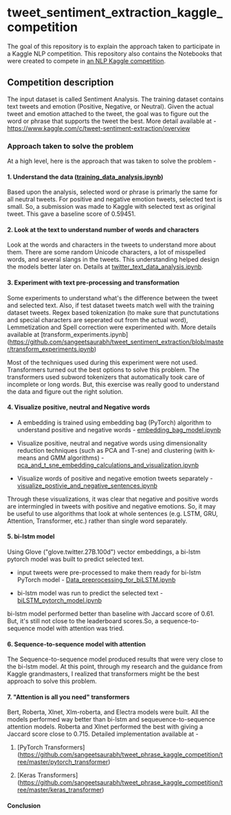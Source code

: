 # tweet_sentiment_extraction_kaggle_competition

The goal of this repository is to explain the approach taken to participate in a Kaggle NLP competition. This repository also contains the Notebooks that were created to compete in [an NLP Kaggle competition](https://www.kaggle.com/c/tweet-sentiment-extraction/overview).

## Competition description

The input dataset is called Sentiment Analysis. The training dataset contains text tweets and emotion (Positive, Negative, or Neutral).  Given the actual tweet and emotion attached to the tweet, the goal was to figure out the word or phrase that supports the tweet the best. More detail available at - https://www.kaggle.com/c/tweet-sentiment-extraction/overview

### Approach taken to solve the problem

At a high level, here is the approach that was taken to solve the problem -

#### 1. Understand the data ([training_data_analysis.ipynb](https://github.com/sangeetsaurabh/tweet_sentiment_extraction/blob/master/training_data_analysis.ipynb))
Based upon the analysis, selected word or phrase is primarly the same for all neutral tweets. For positive and negative emotion tweets, selected text is small. So, a submission was made to Kaggle with selected text as original tweet. This gave a baseline score of 0.59451.

#### 2. Look at the text to understand number of words and characters
Look at the words and characters in the tweets to understand more about them. There are some random Unicode characters, a lot of misspelled words, and several slangs in the tweets. This understanding helped design the models better later on. Details at [twitter_text_data_analysis.ipynb](https://github.com/sangeetsaurabh/tweet_sentiment_extraction/blob/master/twitter_text_data_analysis.ipynb).

#### 3. Experiment with text pre-processing and transformation
Some experiments to understand what's the difference between the tweet and selected text. Also, if test dataset tweets match well with the training dataset tweets. Regex based tokenization (to make sure that punctutations and special characters are seperated out from the actual word), Lemmetization and Spell correction were experimented with. More details available at [transform_experiments.ipynb] (https://github.com/sangeetsaurabh/tweet_sentiment_extraction/blob/master/transform_experiments.ipynb)

Most of the techniques used during this experiment were not used. Transformers turned out the best options to solve this problem. The transformers used subword tokenizers that automatically took care of incomplete or long words. But, this exercise was really good to understand the data and figure out the right solution.

#### 4. Visualize positive, neutral and Negative words
- A embedding is trained using embedding bag (PyTorch) algorithm to understand positive and negative words -  [embedding_bag_model.ipynb](https://github.com/sangeetsaurabh/tweet_sentiment_extraction/blob/master/embedding_bag_model.ipynb)

- Visualize positive, neutral and negative words using dimensionality reduction techniques (such as PCA and T-sne) and clustering (with k-means and GMM algorithms) - [pca_and_t_sne_embedding_calculations_and_visualization.ipynb](https://github.com/sangeetsaurabh/tweet_sentiment_extraction/blob/master/pca_and_t_sne_embedding_calculations_and_visualization.ipynb)

- Visualize words of positive and negative emotion tweets separately - [visualize_postivie_and_negative_sentences.ipynb](https://github.com/sangeetsaurabh/tweet_sentiment_extraction/blob/master/visualize_postivie_and_negative_sentences.ipynb)

Through these visualizations, it was clear that negative and positive words are intermingled in tweets with positive and negative emotions. So, it may be useful to use algorithms that look at whole sentences (e.g. LSTM, GRU, Attention, Transformer, etc.) rather than single word separately.

#### 5. bi-lstm model

Using Glove ("glove.twitter.27B.100d") vector embeddings, a bi-lstm pytorch model was built to predict selected text.

- input tweets were pre-processed to make them ready for bi-lstm PyTorch model - [Data_preprocessing_for_biLSTM.ipynb](https://github.com/sangeetsaurabh/tweet_sentiment_extraction/blob/master/bilstm_pytorch/Data_preprocessing_for_biLSTM.ipynb)

- bi-lstm model was run to predict the selected text - [biLSTM_pytorch_model.ipynb](https://github.com/sangeetsaurabh/tweet_sentiment_extraction/blob/master/bilstm_pytorch/biLSTM_pytorch_model.ipynb)

bi-lstm model performed better than baseline with Jaccard score of 0.61. But, it's still not close to the leaderboard scores.So, a sequence-to-sequence model with attention was tried.

#### 6. Sequence-to-sequence model with attention

The Sequence-to-sequence model produced results that were very close to the bi-lstm model. At this point, through my research and the guidance from Kaggle grandmasters, I realized that transformers might be the best approach to solve this problem.  


#### 7. "Attention is all you need" transformers

Bert, Roberta, Xlnet, Xlm-roberta, and Electra models were built. All the models performed way better than bi-lstm and sequeuence-to-sequence attention models.  Roberta and Xlnet performed the best with giving a Jaccard score close to 0.715. Detailed implementation available at -
1. [PyTorch Transformers] (https://github.com/sangeetsaurabh/tweet_phrase_kaggle_competition/tree/master/pytorch_transformer)

2. [Keras Transformers] (https://github.com/sangeetsaurabh/tweet_phrase_kaggle_competition/tree/master/keras_transformer)

#### Conclusion





